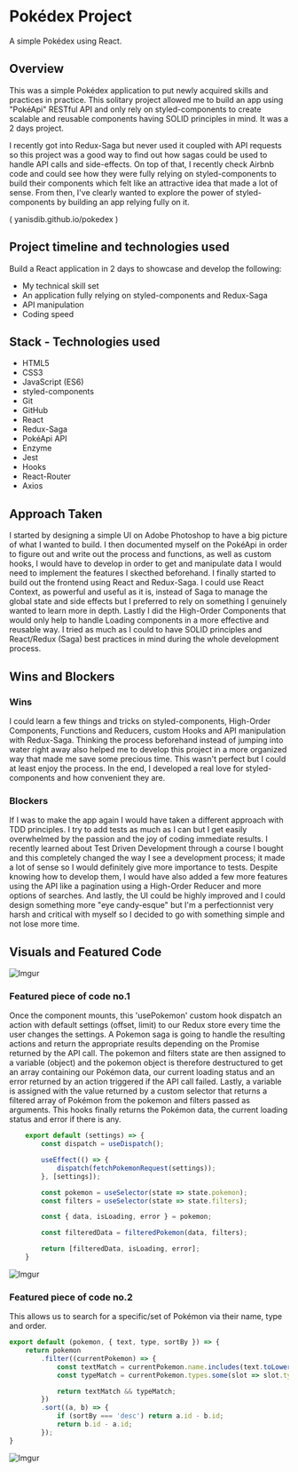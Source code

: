 # Pokédex Project
A simple Pokédex using React.

## Overview
This was a simple Pokédex application to put newly acquired skills and practices in practice. This solitary project allowed me to build an app using "PokéApi" RESTful API and only rely on styled-components to create scalable and reusable components having SOLID principles in mind. It was a 2 days project. 

I recently got into Redux-Saga but never used it coupled with API requests so this project was a good way to find out how sagas could be used to handle API calls and side-effects. On top of that, I recently check Airbnb code and could see how they were fully relying on styled-components to build their components which felt like an attractive idea that made a lot of sense. From then, I've clearly wanted to explore the power of styled-components by building an app relying fully on it. 

( yanisdib.github.io/pokedex )



## Project timeline and technologies used

Build a React application in 2 days to showcase and develop the following:
* My technical skill set
* An application fully relying on styled-components and Redux-Saga
* API manipulation
* Coding speed

## Stack - Technologies used

* HTML5
* CSS3
* JavaScript (ES6)
* styled-components
* Git
* GitHub
* React
* Redux-Saga
* PokéApi API
* Enzyme
* Jest
* Hooks
* React-Router
* Axios


## Approach Taken
I started by designing a simple UI on Adobe Photoshop to have a big picture of what I wanted to build. I then documented myself on the PokéApi in order to figure out and write out the process and functions, as well as custom hooks, I would have to develop in order to get and manipulate data I would need to implement the features I skecthed beforehand. I finally started to build out the frontend using React and Redux-Saga. I could use React Context, as powerful and useful as it is, instead of Saga to manage the global state and side effects but I preferred to rely on something I genuinely wanted to learn more in depth. Lastly I did the High-Order Components that would only help to handle Loading components in a more effective and reusable way. I tried as much as I could to have SOLID principles and React/Redux (Saga) best practices in mind during the whole development process.


## Wins and Blockers

### Wins
I could learn a few things and tricks on styled-components, High-Order Components, Functions and Reducers, custom Hooks and API manipulation with Redux-Saga. Thinking the process beforehand instead of jumping into water right away also helped me to develop this project in a more organized way that made me save some precious time. This wasn't perfect but I could at least enjoy the process. In the end, I developed a real love for styled-components and how convenient they are.

### Blockers
If I was to make the app again I would have taken a different approach with TDD principles. I try to add tests as much as I can but I get easily overwhelmed by the passion and the joy of coding immediate results. I recently learned about Test Driven Development through a course I bought and this completely changed the way I see a development process; it made a lot of sense so I would definitely give more importance to tests. Despite knowing how to develop them, I would have also added a few more features using the API like a pagination using a High-Order Reducer and more options of searches. And lastly, the UI could be highly improved and I could design something more "eye candy-esque" but I'm a perfectionnist very harsh and critical with myself so I decided to go with something simple and not lose more time.

## Visuals and Featured Code 


![Imgur](https://i.imgur.com/Rmvmupj.png)


### Featured piece of code no.1

Once the component mounts, this 'usePokemon' custom hook dispatch an action with default settings (offset, limit) to our Redux store every time the user changes the settings. A Pokemon saga is going to handle the resulting actions and return the appropriate results depending on the Promise returned by the API call. The pokemon and filters state are then assigned to a variable (object) and the pokemon object is therefore destructured to get an array containing our Pokémon data, our current loading status and an error returned by an action triggered if the API call failed. Lastly, a variable is assigned with the value returned by a custom selector that returns a filtered array of Pokémon from the pokemon and filters passed as arguments. This hooks finally returns the Pokémon data, the current loading status and error if there is any.

```javascript
    export default (settings) => {
        const dispatch = useDispatch();

        useEffect(() => {
            dispatch(fetchPokemonRequest(settings));
        }, [settings]);

        const pokemon = useSelector(state => state.pokemon);
        const filters = useSelector(state => state.filters);

        const { data, isLoading, error } = pokemon;

        const filteredData = filteredPokemon(data, filters);

        return [filteredData, isLoading, error];
    }
```

![Imgur](https://i.imgur.com/YTbx893.png)


### Featured piece of code no.2

This allows us to search for a specific/set of Pokémon via their name, type and order.

```javascript
export default (pokemon, { text, type, sortBy }) => {
    return pokemon
        .filter((currentPokemon) => {
            const textMatch = currentPokemon.name.includes(text.toLowerCase());
            const typeMatch = currentPokemon.types.some(slot => slot.type.name.includes(type));

            return textMatch && typeMatch;
        })
        .sort((a, b) => {
            if (sortBy === 'desc') return a.id - b.id;
            return b.id - a.id;
        });
}
```

![Imgur](https://i.imgur.com/W2J0p7l.png)